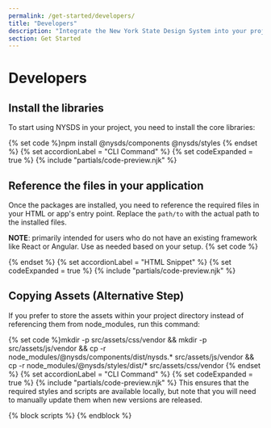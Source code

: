 ```yaml
---
permalink: /get-started/developers/
title: "Developers"
description: "Integrate the New York State Design System into your project with web components, design tokens, and styles. Learn how to install, customize, and use it in Angular, .NET, React, and more."
section: Get Started
---
```


# Developers

## Install the libraries

To start using NYSDS in your project, you need to install the core libraries:

{% set code %}npm install @nysds/components @nysds/styles
{% endset %}
{% set accordionLabel = "CLI Command" %}
{% set codeExpanded = true %}
{% include "partials/code-preview.njk" %}

## Reference the files in your application
Once the packages are installed, you need to reference the required files in your HTML or app's entry point. Replace the `path/to` with the actual path to the installed files.

**NOTE**: primarily intended for users who do not have an existing framework like React or Angular. Use as needed based on your setup.
{% set code %}<!-- Load the NYS Design System JavaScript module -->
<script src="/path/to/nysds.js"></script>
<!-- Load the full NYS Design System CSS -->
<link rel="stylesheet" href="/path/to/nysds-full.min.css" />
{% endset %}
{% set accordionLabel = "HTML Snippet" %}
{% set codeExpanded = true %}
{% include "partials/code-preview.njk" %}

## Copying Assets (Alternative Step)
If you prefer to store the assets within your project directory instead of referencing them from node_modules, run this command:

{% set code %}mkdir -p src/assets/css/vendor && mkdir -p src/assets/js/vendor && cp -r node_modules/@nysds/components/dist/nysds.* src/assets/js/vendor && cp -r node_modules/@nysds/styles/dist/* src/assets/css/vendor
{% endset %}
{% set accordionLabel = "CLI Command" %}
{% set codeExpanded = true %}
{% include "partials/code-preview.njk" %}
This ensures that the required styles and scripts are available locally, but note that you will need to manually update them when new versions are released.

{% block scripts %}
{% endblock %}